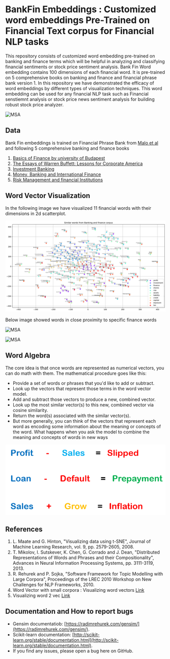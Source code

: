 # BankFin Embeddings : Customized word embeddings Pre-Trained on Financial Text corpus for Financial NLP tasks

This repository consists of customized word embedding pre-trained on banking and finance terms which will be helpful in analyzing and classifying financial sentiments or stock price sentiment analysis.
Bank Fin Word embedding contains 100 dimensions of each financial word. It is pre-trained on 5 comprehensive books on banking and finance and financial phrase bank version 1. In this repository we have 
demonstrated the efficacy of word embeddings by different types of visualization techniques. This word embedding can be used for any financial NLP task such as Financial senstiemnt analysis or stock 
price news sentiment analysis for building robust stock price analyzer.

![MSA](images/3d.gif)

## Data
Bank Fin embeddings is trained on Financial Phrase Bank from [Malo et al](https://www.researchgate.net/publication/251231107_Good_Debt_or_Bad_Debt_Detecting_Semantic_Orientations_in_Economic_Texts) and following 5 comprehensive banking and finance books
1. [Basics of Finance by university of Budapest](http://unipub.lib.uni-corvinus.hu/3842/1/pfi-briefings.pdf)
2. [The Essays of Warren Buffett: Lessons for Corporate America](http://csinvesting.org/wp-content/uploads/2015/05/Essays-of-Warren-Buffett-_-Lessons-for-Corporate-America_Cunningham.pdf)
3. [Investment Banking](https://books.google.co.in/books?id=j2JSCAAAQBAJ&printsec=frontcover&dq=investment+banking+fourth+edition&hl=en&sa=X&ved=2ahUKEwiurpPf3c3qAhVRxzgGHdERAUsQ6AEwA3oECAEQAg#v=onepage&q&f=false)
4. [Money, Banking and International Finance](https://books.google.co.in/books/about/Money_Banking_and_International_Finance.html?id=eM4qnwEACAAJ&source=kp_book_description&redir_esc=y)
5. [Risk Management and financial Institutions](https://books.google.co.in/books?id=ljikBgAAQBAJ&printsec=frontcover&dq=risk+management+and+financial+institutions&hl=en&sa=X&ved=2ahUKEwin8JXx3c3qAhXoILcAHWy9CRIQ6AEwAHoECAMQAg#v=onepage&q=risk%20management%20and%20financial%20institutions&f=false)

## Word Vector Visualization
In the following image we have visualized 11 financial words with their dimensions in 2d scatterplot.

![MSA](images/similar_words.png)

Below image showed words in close proximity to specific finance words

![MSA](images/c1.PNG)

![MSA](images/c2.PNG)

## Word Algebra

The core idea is that once words are represented as numerical vectors, you can do math with them. The mathematical procedure goes like this:

- Provide a set of words or phrases that you'd like to add or subtract.
- Look up the vectors that represent those terms in the word vector model.
- Add and subtract those vectors to produce a new, combined vector.
- Look up the most similar vector(s) to this new, combined vector via cosine similarity.
- Return the word(s) associated with the similar vector(s).
- But more generally, you can think of the vectors that represent each word as encoding some information about the meaning or concepts of the word. What happens when you ask the model to combine the meaning and concepts of words in new ways

![MSA](images/word_algebra.PNG)

## References
1. L. Maate and G. Hinton, "Visualizing data using t-SNE", Journal of Machine Learning Research, vol. 9, pp. 2579-2605, 2008. 
2. T. Mikolov, I. Sutskever, K. Chen, G. Corrado and J. Dean, "Distributed Representations of Words and Phrases and their Compositionality", Advances in Neural Information Processing Systems, pp. 3111-3119, 2013. 
3. R. Rehurek and P. Sojka, "Software Framework for Topic Modelling with Large Corpora", Proceedings of the LREC 2010 Workshop on New Challenges for NLP Frameworks, 2010.
4. Word Vector with small corpora : Visualizing word vectors [Link](https://chrisculy.net/lx/wordvectors/wvecs_visualization.html)
5. Visualizing word 2 vec [Link](https://github.com/sismetanin/word2vec-tsne)


## Documentation and How to report bugs
* Gensim documentatiob: [https://radimrehurek.com/gensim/](https://radimrehurek.com/gensim/). 
* Scikit-learn documentation: [http://scikit-learn.org/stable/documentation.html](http://scikit-learn.org/stable/documentation.html). 
* If you find any issues, please open a bug here on GitHub.
 
